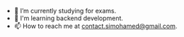 
- 🔭 I’m currently studying for exams.
- 🌱 I'm learning backend development.
- 📫 How to reach me at [contact.simohamed@gmail.com](mailto:contact.simohamed@gmail.com).
<!--- 👯 I’m looking to collaborate on 
- 🤔 I’m looking for help with ...
- 💬 Ask me about
- 😄 Pronouns: ...
- ⚡ Fun fact: ...-->
